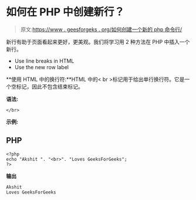 # 如何在 PHP 中创建新行？

> 原文:[https://www . geesforgeks . org/如何创建一个新的 php 命令行/](https://www.geeksforgeeks.org/how-to-create-a-new-line-in-php/)

新行有助于页面看起来更好，更美观。我们将学习用 2 种方法在 PHP 中插入一个新行。

*   Use line breaks in HTML
*   Use the new row label

**使用 HTML 中的换行符:**HTML 中的< br >标记用于给出单行换行符。它是一个空标记，因此不包含结束标记。

**语法:**

```
</br>
```

**示例:**

## PHP

```
<?php
echo "Akshit ". "<br>". "Loves GeeksForGeeks";
?>
```

**输出**

```
Akshit 
Loves GeeksForGeeks
```